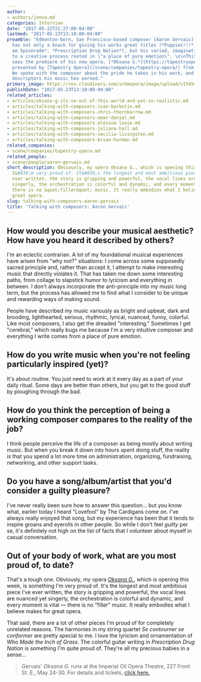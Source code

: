 ```yaml
---
author:
- authors/jenna.md
categories: Interview
date: "2017-05-22T21:27:00-04:00"
lastmod: "2017-05-23T13:10:00-04:00"
preamble: "Edmonton-born, San Francisco-based composer [Aaron Gervais](/scene/people/aaron-gervais/)
  has not only a knack for giving his works great titles (*Puppies!!!*, *Louis CK
  am Spinnrade*, *Prescription Drug Nation*), but his varied, imaginative music speaks
  to a creative process rooted in \"a place of pure emotion\". \n\nThis week, Gervais
  sees the premiere of his new opera, [*Oksana G.*](https://tapestryopera.com/3-oksana-g/),
  presented by [Tapestry Opera](/scene/companies/tapestry-opera/) from **May 24-30**.
  We spoke with the composer about the pride he takes in his work, and the curious
  descriptors his music has earned."
primary_image: https://res.cloudinary.com/schmopera/image/upload/v1545409169/media/webhook-uploads/1495502932038/2017-05-23---Aaron-Gervais.jpg.jpg
publishDate: "2017-05-23T13:10:00-04:00"
related_articles:
- articles/oksana-g-its-so-out-of-this-world-and-yet-so-realistic.md
- articles/talking-with-composers-ivan-barbotin.md
- articles/talking-with-composers-chris-thornborrow.md
- articles/talking-with-composers-omar-daniel.md
- articles/talking-with-composers-alexina-louie.md
- articles/talking-with-composers-juliana-hall.md
- articles/talking-with-composers-cecilia-livingston.md
- articles/talking-with-composers-brian-harman.md
related_companies:
- scene/companies/tapestry-opera.md
related_people:
- scene/people/aaron-gervais.md
short_description: Obviously, my opera Oksana G., which is opening this week, is something
  I&#039;m very proud of. It&#039;s the longest and most ambitious piece I&#039;ve
  ever written, the story is gripping and powerful, the vocal lines are nuanced yet
  singerly, the orchestration is colorful and dynamic, and every moment is vital —
  there is no &quot;filler&quot; music. It really embodies what I believe makes for
  great opera.
slug: talking-with-composers-aaron-gervais
title: 'Talking with composers: Aaron Gervais'
---
```


## How would you describe your musical aesthetic? How have you heard it described by others?

I'm an eclectic contrarian. A lot of my foundational musical experiences have arisen from "why not?" situations: I come across some supposedly sacred principle and, rather than accept it, I attempt to make interesting music that directly violates it. That has taken me down some interesting paths, from collage to slapstick humor to lyricism and everything in between. I don't always incorporate the anti-principle into my music long term, but the process has allowed me to find what I consider to be unique and rewarding ways of making sound.

People have described my music variously as bright and upbeat, dark and brooding, lighthearted, serious, rhythmic, lyrical, nuanced, funny, colorful. Like most composers, I also get the dreaded "interesting." Sometimes I get "cerebral," which really bugs me because I'm a very intuitive composer and everything I write comes from a place of pure emotion.

## How do you write music when you're not feeling particularly inspired (yet)?

It's about routine. You just need to work at it every day as a part of your daily ritual. Some days are better than others, but you get to the good stuff by ploughing through the bad. 

## How do you think the perception of being a working composer compares to the reality of the job?

I think people perceive the life of a composer as being mostly about writing music. But when you break it down into hours spent doing stuff, the reality is that you spend a lot more time on administration, organizing, fundraising, networking, and other support tasks.

## Do you have a song/album/artist that you'd consider a guilty pleasure?

I've never really been sure how to answer this question... but you know what, earlier today I heard "Lovefool" by The Cardigans come on. I've always really enjoyed that song, but my experience has been that it tends to inspire groans and eyerolls in other people. So while I don't feel *guilty* per se, it's definitely not high on the list of facts that I volunteer about myself in casual conversation.

## Out of your body of work, what are you most proud of, to date?

That's a tough one. Obviously, my opera [*Oksana G.*](https://tapestryopera.com/3-oksana-g/), which is opening this week, is something I'm very proud of. It's the longest and most ambitious piece I've ever written, the story is gripping and powerful, the vocal lines are nuanced yet singerly, the orchestration is colorful and dynamic, and every moment is vital — there is no "filler" music. It really embodies what I believe makes for great opera.

That said, there are a lot of other pieces I'm proud of for completely unrelated reasons. The harmonies in my string quartet *Se contourner se conformer* are pretty special to me. I love the lyricism and ornamentation of *Who Made the Inch of Grass*. The colorful guitar writing in *Prescription Drug Nation* is something I'm quite proud of. They're all my precious babies in a sense...

>Gervais' *Oksana G.* runs at the Imperial Oil Opera Theatre, 227 Front St. E., May 24-30. For details and tickets, [click here.](https://tapestryopera.com/3-oksana-g/)
